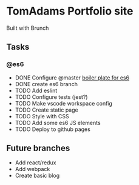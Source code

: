 # TomAdams Portfolio site
Built with Brunch

## Tasks
### @es6
* DONE Configure @master [boiler plate for es6](https://github.com/brunch/with-es6)
* DONE create es6 branch
* TODO Add eslint
* TODO Configure tests (jest?)
* TODO Make vscode workspace config
* TODO Create static page
* TODO Style with CSS
* TODO Add some es6 JS elements
* TODO Deploy to github pages

## Future branches
* Add react/redux
* Add webpack
* Create basic blog
